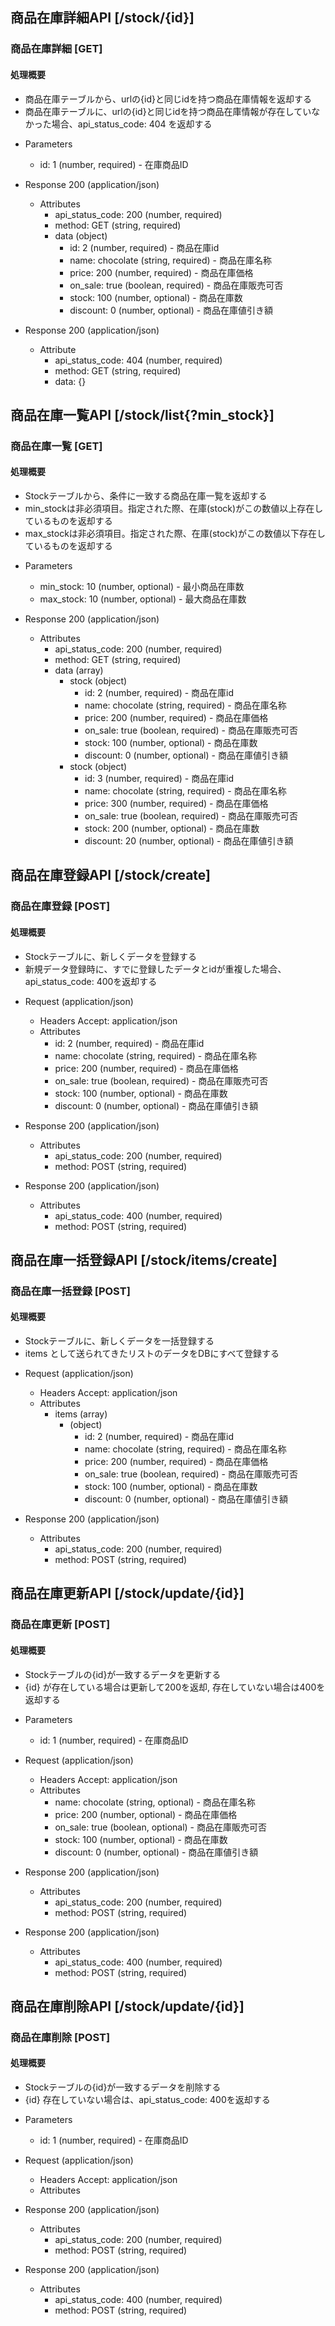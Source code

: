 ##  商品在庫詳細API [/stock/{id}]

### 商品在庫詳細 [GET]

#### 処理概要

* 商品在庫テーブルから、urlの{id}と同じidを持つ商品在庫情報を返却する
* 商品在庫テーブルに、urlの{id}と同じidを持つ商品在庫情報が存在していなかった場合、api_status_code: 404 を返却する

+ Parameters
    + id: 1 (number, required) - 在庫商品ID

+ Response 200 (application/json)
    + Attributes
        + api_status_code: 200 (number, required) 
        + method: GET (string, required)
        + data (object)
            + id: 2 (number, required) - 商品在庫id
            + name: chocolate (string, required) - 商品在庫名称
            + price: 200 (number, required) - 商品在庫価格
            + on_sale: true (boolean, required) - 商品在庫販売可否
            + stock: 100 (number, optional) - 商品在庫数
            + discount: 0 (number, optional) - 商品在庫値引き額
            
+ Response 200 (application/json)
    + Attribute
        + api_status_code: 404 (number, required) 
        + method: GET (string, required)
        + data: {}


##  商品在庫一覧API [/stock/list{?min_stock}]

### 商品在庫一覧 [GET] 

#### 処理概要

* Stockテーブルから、条件に一致する商品在庫一覧を返却する
* min_stockは非必須項目。指定された際、在庫(stock)がこの数値以上存在しているものを返却する
* max_stockは非必須項目。指定された際、在庫(stock)がこの数値以下存在しているものを返却する

+ Parameters
    + min_stock: 10 (number, optional) - 最小商品在庫数
    + max_stock: 10 (number, optional) - 最大商品在庫数

+ Response 200 (application/json)
    + Attributes 
        + api_status_code: 200 (number, required)
        + method: GET (string, required)
        + data (array)
            + stock (object)
                + id: 2 (number, required) - 商品在庫id
                + name: chocolate (string, required) - 商品在庫名称
                + price: 200 (number, required) - 商品在庫価格
                + on_sale: true (boolean, required) - 商品在庫販売可否
                + stock: 100 (number, optional) - 商品在庫数
                + discount: 0 (number, optional) - 商品在庫値引き額
            + stock (object)
                + id: 3 (number, required) - 商品在庫id
                + name: chocolate (string, required) - 商品在庫名称
                + price: 300 (number, required) - 商品在庫価格
                + on_sale: true (boolean, required) - 商品在庫販売可否
                + stock: 200 (number, optional) - 商品在庫数
                + discount: 20 (number, optional) - 商品在庫値引き額


##  商品在庫登録API [/stock/create]

### 商品在庫登録 [POST] 

#### 処理概要

* Stockテーブルに、新しくデータを登録する
* 新規データ登録時に、すでに登録したデータとidが重複した場合、api_status_code: 400を返却する

+ Request (application/json)
    + Headers
        Accept: application/json
    + Attributes
        + id: 2 (number, required) - 商品在庫id
        + name: chocolate (string, required) - 商品在庫名称
        + price: 200 (number, required) - 商品在庫価格
        + on_sale: true (boolean, required) - 商品在庫販売可否
        + stock: 100 (number, optional) - 商品在庫数
        + discount: 0 (number, optional) - 商品在庫値引き額

+ Response 200 (application/json)
    + Attributes
        + api_status_code: 200 (number, required) 
        + method: POST (string, required)

+ Response 200 (application/json)
    + Attributes
        + api_status_code: 400 (number, required) 
        + method: POST (string, required)

##  商品在庫一括登録API [/stock/items/create]

### 商品在庫一括登録 [POST] 

#### 処理概要

* Stockテーブルに、新しくデータを一括登録する
* items として送られてきたリストのデータをDBにすべて登録する

+ Request (application/json)
    + Headers
        Accept: application/json
    + Attributes
        + items (array)
            + (object)
                + id: 2 (number, required) - 商品在庫id
                + name: chocolate (string, required) - 商品在庫名称
                + price: 200 (number, required) - 商品在庫価格
                + on_sale: true (boolean, required) - 商品在庫販売可否
                + stock: 100 (number, optional) - 商品在庫数
                + discount: 0 (number, optional) - 商品在庫値引き額

+ Response 200 (application/json)
    + Attributes
        + api_status_code: 200 (number, required) 
        + method: POST (string, required)


##  商品在庫更新API [/stock/update/{id}]

### 商品在庫更新 [POST] 

#### 処理概要

* Stockテーブルの{id}が一致するデータを更新する
* {id} が存在している場合は更新して200を返却, 存在していない場合は400を返却する

+ Parameters
    + id: 1 (number, required) - 在庫商品ID

+ Request (application/json)
    + Headers
        Accept: application/json
    + Attributes
        + name: chocolate (string, optional) - 商品在庫名称
        + price: 200 (number, optional) - 商品在庫価格
        + on_sale: true (boolean, optional) - 商品在庫販売可否
        + stock: 100 (number, optional) - 商品在庫数
        + discount: 0 (number, optional) - 商品在庫値引き額

+ Response 200 (application/json)
    + Attributes
        + api_status_code: 200 (number, required) 
        + method: POST (string, required)

+ Response 200 (application/json)
    + Attributes
        + api_status_code: 400 (number, required) 
        + method: POST (string, required)


##  商品在庫削除API [/stock/update/{id}]

### 商品在庫削除 [POST] 

#### 処理概要

* Stockテーブルの{id}が一致するデータを削除する
* {id} 存在していない場合は、api_status_code: 400を返却する

+ Parameters
    + id: 1 (number, required) - 在庫商品ID

+ Request (application/json)
    + Headers
        Accept: application/json
    + Attributes

+ Response 200 (application/json)
    + Attributes
        + api_status_code: 200 (number, required) 
        + method: POST (string, required)

+ Response 200 (application/json)
    + Attributes
        + api_status_code: 400 (number, required) 
        + method: POST (string, required)
